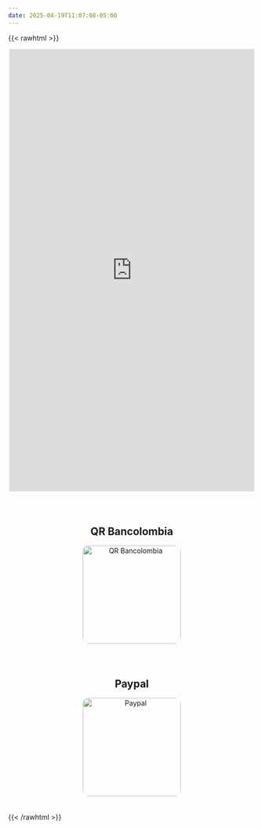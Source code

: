 ```yaml
---
date: 2025-04-19T11:07:08-05:00
---
```


{{< rawhtml >}}
<div style="display: flex; justify-content: center; align-items: center; gap: 40px; flex-wrap: wrap-reverse;">
  <!-- Columna izquierda: QR y Paypal -->
  <div style="display: flex; flex-direction: column; gap: 40px; min-width: 220px; align-items: center;">
    <div style="text-align: center;">
      <h2 style="margin-bottom: 16px;">QR Bancolombia</h2>
      <img style="width: 200px; border-radius: 12px;" src="/images/bcqr.png" alt="QR Bancolombia">
    </div>
    <div style="text-align: center;">
      <h2 style="margin-bottom: 16px;">Paypal</h2>
      <a href="https://www.paypal.com/ncp/payment/HRXDN58Q5JLRN" target="_blank">
        <img style="width: 200px; border-radius: 12px;" src="/images/paypal.png" alt="Paypal">
      </a>
    </div>
  </div>
  <!-- Columna derecha: Donorbox -->
  <div style="min-width: 250px; max-width: 500px; flex: 1;">
    <script src="https://donorbox.org/widget.js" paypalExpress="true"></script>
    <iframe src="https://donorbox.org/embed/donaciones-92?amount=30" name="donorbox" allowpaymentrequest="allowpaymentrequest" seamless="seamless" frameborder="0" scrolling="no" height="900px" width="100%" style="max-width: 500px; min-width: 250px; max-height:none!important" allow="payment"></iframe>
  </div>
</div>
<br><br>
{{< /rawhtml >}}

